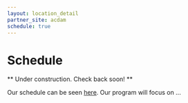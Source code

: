 ```yaml
---
layout: location_detail
partner_site: acdam
schedule: true
---
```


# Schedule

** Under construction. Check back soon! **

Our schedule can be seen [here](https://www.google.com). Our program will focus on ...
